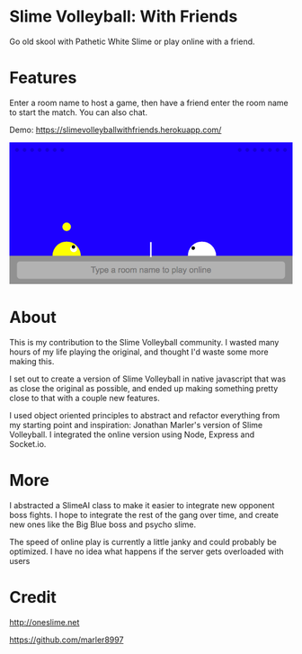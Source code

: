 # Slime Volleyball: With Friends

Go old skool with Pathetic White Slime or play online with a friend.

# Features
Enter a room name to host a game, then have a friend enter the room name to start the match. You can also chat.

Demo: https://slimevolleyballwithfriends.herokuapp.com/

![Slime Volleyball Screenshot](https://raw.githubusercontent.com/iamjohnmills/slimevolleyball/master/screenshot.png)


# About
This is my contribution to the Slime Volleyball community. I wasted many hours of my life playing the original, and thought I'd waste some more making this.

I set out to create a version of Slime Volleyball in native javascript that was as close the original as possible, and ended up making something pretty close to that with a couple new features.

I used object oriented principles to abstract and refactor everything from my starting point and inspiration: Jonathan Marler's version of Slime Volleyball. I integrated the online version using Node, Express and Socket.io.

# More
I abstracted a SlimeAI class to make it easier to integrate new opponent boss fights. I hope to integrate the rest of the gang over time, and create new ones like the Big Blue boss and psycho slime.

The speed of online play is currently a little janky and could probably be optimized. I have no idea what happens if the server gets overloaded with users

# Credit
http://oneslime.net

https://github.com/marler8997
